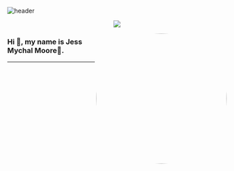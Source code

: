 ![header](https://capsule-render.vercel.app/api?type=waving&&color=DC32BF&height=300&section=header&text=Jess%20Mychal%20Moore&fontSize=60&desc=Developer&animation=scaleIn&fontColor=fff)

<p align="center">
  <a href="https://skillicons.dev">
    <img src="https://skillicons.dev/icons?i=js,html,css,ruby,rails,react,bootstrap,tailwind&perline=4" />
  </a>
</p>

<img src="https://media1.giphy.com/media/8anYtaUxuQ1dOjocF4/200w.webp?cid=ecf05e47y9p4l5hp15z31u3hrhte381hchqm7ruwslfehcsd&ep=v1_gifs_search&rid=200w.webp&ct=g" height="auto" width="300" style="border-radius:50%" align="right">

### Hi 👋, my name is  Jess Mychal Moore:star2:.
---




<!--
**jmychalm13/jmychalm13** is a ✨ _special_ ✨ repository because its `README.md` (this file) appears on your GitHub profile.

Here are some ideas to get you started:

- 🔭 I’m currently working on ...
- 🌱 I’m currently learning ...
- 👯 I’m looking to collaborate on ...
- 🤔 I’m looking for help with ...
- 💬 Ask me about ...
- 📫 How to reach me: ...
- 😄 Pronouns: ...
- ⚡ Fun fact: ...
-->
